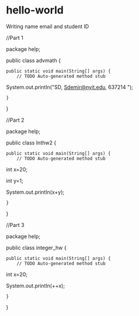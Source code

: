 # hello-world
Writing name email and student ID 

//Part 1


package help;

public class advmath {

	public static void main(String[] args) {
		// TODO Auto-generated method stub

System.out.println("SD, Sdemir@nyit.edu, 637214 ");		
		
	}

}

//Part 2

package help;

public class Inthw2 {

	public static void main(String[] args) {
		// TODO Auto-generated method stub
int x=20;

int y=1;


System.out.println(x+y);

	}

}



//Part 3

package help;

public class integer_hw {

	public static void main(String[] args) {
		// TODO Auto-generated method stub

		
int x=20;

System.out.println(++x);
		
	}

}


